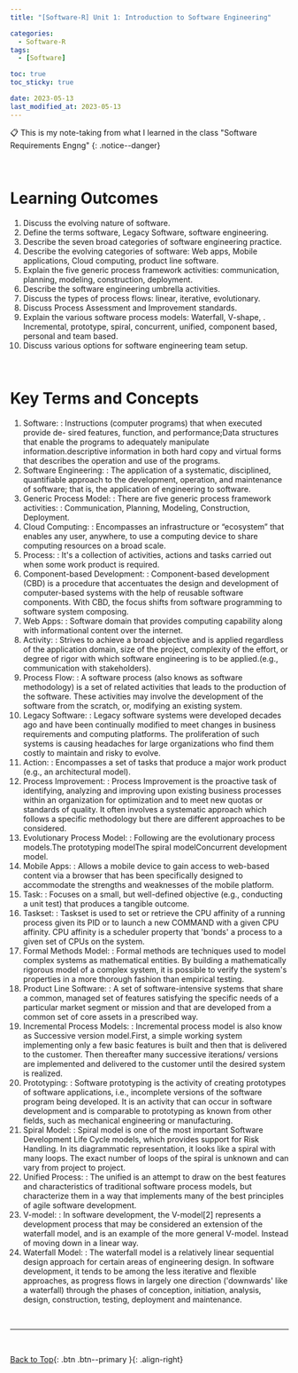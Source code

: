 ```yaml
---
title: "[Software-R] Unit 1: Introduction to Software Engineering"

categories:
  - Software-R
tags:
  - [Software]

toc: true
toc_sticky: true

date: 2023-05-13
last_modified_at: 2023-05-13
---
```


<!-- {% capture notice-2 %}

📋 This is the tech-news archives to help me keep track of what I am interested in!

- Reference tech news link: <https://thenextweb.com/news/blockchain-development-tech-career>
  {% endcapture %}

<div class="notice--danger">{{ notice-2 | markdownify }}</div> -->

📋 This is my note-taking from what I learned in the class "Software Requirements Engng"
{: .notice--danger}

<br>

# Learning Outcomes

1. Discuss the evolving nature of software.
2. Define the terms software, Legacy Software, software engineering.
3. Describe the seven broad categories of software engineering practice.
4. Describe the evolving categories of software: Web apps, Mobile applications, Cloud computing, product line software.
5. Explain the five generic process framework activities: communication, planning, modeling, construction, deployment.
6. Describe the software engineering umbrella activities.
7. Discuss the types of process flows: linear, iterative, evolutionary.
8. Discuss Process Assessment and Improvement standards.
9. Explain the various software process models: Waterfall, V-shape, . Incremental, prototype, spiral, concurrent, unified, component based, personal and team based.
10. Discuss various options for software engineering team setup.

<br>

# Key Terms and Concepts

1. Software:
   : Instructions (computer programs) that when executed provide de- sired features, function, and performance;Data structures that enable the programs to adequately manipulate information.descriptive information in both hard copy and virtual forms that describes the operation and use of the programs.
2. Software Engineering:
   : The application of a systematic, disciplined, quantifiable approach to the development, operation, and maintenance of software; that is, the application of engineering to software.
3. Generic Process Model:
   : There are five generic process framework activities:
   : Communication, Planning, Modeling, Construction, Deployment.
4. Cloud Computing:
   : Encompasses an infrastructure or “ecosystem” that enables any user, anywhere, to use a computing device to share computing resources on a broad scale.
5. Process:
   : It's a collection of activities, actions and tasks carried out when some work product is required.
6. Component-based Development:
   : Component-based development (CBD) is a procedure that accentuates the design and development of computer-based systems with the help of reusable software components. With CBD, the focus shifts from software programming to software system composing.
7. Web Apps:
   : Software domain that provides computing capability along with informational content over the internet.
8. Activity:
   : Strives to achieve a broad objective and is applied regardless of the application domain, size of the project, complexity of the effort, or degree of rigor with which software engineering is to be applied.(e.g., communication with stakeholders).
9. Process Flow:
   : A software process (also knows as software methodology) is a set of related activities that leads to the production of the software. These activities may involve the development of the software from the scratch, or, modifying an existing system.
10. Legacy Software:
    : Legacy software systems were developed decades ago and have been continually modified to meet changes in business requirements and computing platforms. The proliferation of such systems is causing headaches for large organizations who find them costly to maintain and risky to evolve.
11. Action:
    : Encompasses a set of tasks that produce a major work product (e.g., an architectural model).
12. Process Improvement:
    : Process Improvement is the proactive task of identifying, analyzing and improving upon existing business processes within an organization for optimization and to meet new quotas or standards of quality. It often involves a systematic approach which follows a specific methodology but there are different approaches to be considered.
13. Evolutionary Process Model:
    : Following are the evolutionary process models.The prototyping modelThe spiral modelConcurrent development model.
14. Mobile Apps:
    : Allows a mobile device to gain access to web-based content via a browser that has been specifically designed to accommodate the strengths and weaknesses of the mobile platform.
15. Task:
    : Focuses on a small, but well-defined objective (e.g., conducting a unit test) that produces a tangible outcome.
16. Taskset:
    : Taskset is used to set or retrieve the CPU affinity of a running process given its PID or to launch a new COMMAND with a given CPU affinity. CPU affinity is a scheduler property that 'bonds' a process to a given set of CPUs on the system.
17. Formal Methods Model:
    : Formal methods are techniques used to model complex systems as mathematical entities. By building a mathematically rigorous model of a complex system, it is possible to verify the system's properties in a more thorough fashion than empirical testing.
18. Product Line Software:
    : A set of software-intensive systems that share a common, managed set of features satisfying the specific needs of a particular market segment or mission and that are developed from a common set of core assets in a prescribed way.
19. Incremental Process Models:
    : Incremental process model is also know as Successive version model.First, a simple working system implementing only a few basic features is built and then that is delivered to the customer. Then thereafter many successive iterations/ versions are implemented and delivered to the customer until the desired system is realized.
20. Prototyping:
    : Software prototyping is the activity of creating prototypes of software applications, i.e., incomplete versions of the software program being developed. It is an activity that can occur in software development and is comparable to prototyping as known from other fields, such as mechanical engineering or manufacturing.
21. Spiral Model:
    : Spiral model is one of the most important Software Development Life Cycle models, which provides support for Risk Handling. In its diagrammatic representation, it looks like a spiral with many loops. The exact number of loops of the spiral is unknown and can vary from project to project.
22. Unified Process:
    : The unified is an attempt to draw on the best features and characteristics of traditional software process models, but characterize them in a way that implements many of the best principles of agile software development.
23. V-model:
    : In software development, the V-model[2] represents a development process that may be considered an extension of the waterfall model, and is an example of the more general V-model. Instead of moving down in a linear way.
24. Waterfall Model:
    : The waterfall model is a relatively linear sequential design approach for certain areas of engineering design. In software development, it tends to be among the less iterative and flexible approaches, as progress flows in largely one direction ('downwards' like a waterfall) through the phases of conception, initiation, analysis, design, construction, testing, deployment and maintenance.

<br>

---

<br>

[Back to Top](#){: .btn .btn--primary }{: .align-right}
